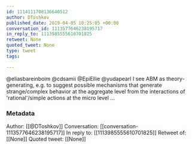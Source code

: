 ```yaml
---
id: 1114111708136640512
author: DToshkov
published_date: 2019-04-05 10:25:05 +00:00
conversation_id: 1113577646238195717
in_reply_to: 1113985555610701825
retweet: None
quoted_tweet: None
type: tweet
tags:

---
```


@eliasbareinboim @cdsamii @EpiEllie @yudapearl I see ABM as theory-generating, e.g. to suggest possible mechanisms that generate strange/complex behavior at the aggregate level from the interactions of 'rational'/simple actions at the micro level ...

### Metadata

Author: [[@DToshkov]]
Conversation: [[conversation-1113577646238195717]]
In reply to: [[1113985555610701825]]
Retweet of: [[None]]
Quoted tweet: [[None]]
